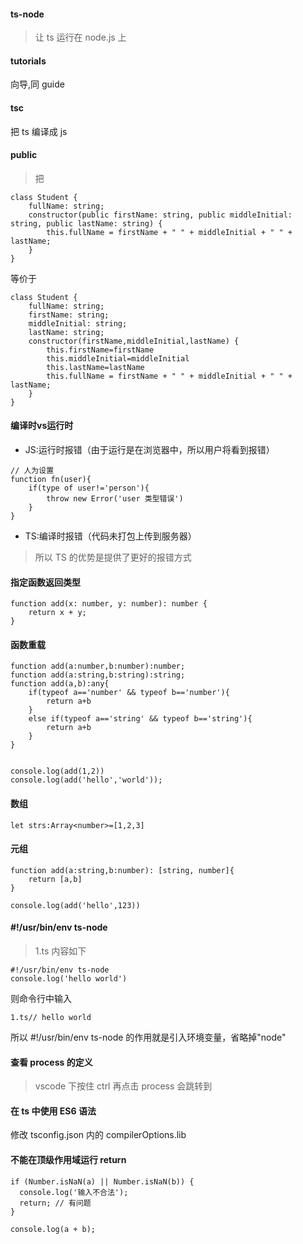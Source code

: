 #### ts-node
> 让 ts 运行在 node.js 上

#### tutorials
向导,同 guide

#### tsc  
把 ts 编译成 js

#### public
> 把
```
class Student {
    fullName: string;
    constructor(public firstName: string, public middleInitial: string, public lastName: string) {
        this.fullName = firstName + " " + middleInitial + " " + lastName;
    }
}
```
等价于
```
class Student {
    fullName: string;
    firstName: string;
    middleInitial: string;
    lastName: string;
    constructor(firstName,middleInitial,lastName) {
        this.firstName=firstName
        this.middleInitial=middleInitial
        this.lastName=lastName
        this.fullName = firstName + " " + middleInitial + " " + lastName;
    }
}
```

#### 编译时vs运行时
* JS:运行时报错（由于运行是在浏览器中，所以用户将看到报错）
```
// 人为设置
function fn(user){
    if(type of user!='person'){
        throw new Error('user 类型错误')
    }
}
```
* TS:编译时报错（代码未打包上传到服务器）
> 所以 TS 的优势是提供了更好的报错方式

#### 指定函数返回类型
```
function add(x: number, y: number): number {
    return x + y;
}
```
#### 函数重载
```
function add(a:number,b:number):number;
function add(a:string,b:string):string;
function add(a,b):any{
    if(typeof a=='number' && typeof b=='number'){
        return a+b
    }
    else if(typeof a=='string' && typeof b=='string'){
        return a+b
    }
}


console.log(add(1,2))
console.log(add('hello','world'));
```

#### 数组
```
let strs:Array<number>=[1,2,3]
```

#### 元组
```
function add(a:string,b:number): [string, number]{
    return [a,b]
}

console.log(add('hello',123))
```

#### #!/usr/bin/env ts-node
> 1.ts 内容如下
```
#!/usr/bin/env ts-node
console.log('hello world')
```
则命令行中输入
```
1.ts// hello world 
```
所以 #!/usr/bin/env ts-node 的作用就是引入环境变量，省略掉"node"

#### 查看 process 的定义
> vscode 下按住 ctrl 再点击 process 会跳转到

#### 在 ts 中使用 ES6 语法
修改 tsconfig.json 内的 compilerOptions.lib

#### 不能在顶级作用域运行 return
```
if (Number.isNaN(a) || Number.isNaN(b)) {
  console.log('输入不合法');
  return; // 有问题
}

console.log(a + b);
```